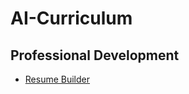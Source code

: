 # AI-Curriculum



<h2>Professional Development</h2>
<ul>
  <li><a href="https://github.com/WorkED123/resume-builder">Resume Builder</li>
</ul>
